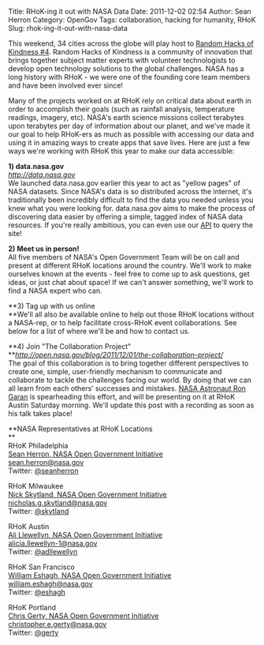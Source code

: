 Title: RHoK-ing it out with NASA Data
Date: 2011-12-02 02:54
Author: Sean Herron
Category: OpenGov
Tags: collaboration, hacking for humanity, RHoK
Slug: rhok-ing-it-out-with-nasa-data

This weekend, 34 cities across the globe will play host to [Random Hacks
of Kindness \#4][]. Random Hacks of Kindness is a community of
innovation that brings together subject matter experts with volunteer
technologists to develop open technology solutions to the global
challenges. NASA has a long history with RHoK - we were one of the
founding core team members and have been involved ever since!

Many of the projects worked on at RHoK rely on critical data about earth
in order to accomplish their goals (such as rainfall analysis,
temperature readings, imagery, etc). NASA's earth science missions
collect terabytes upon terabytes per day of information about our
planet, and we've made it our goal to help RHoK-ers as much as possible
with accessing our data and using it in amazing ways to create apps that
save lives. Here are just a few ways we're working with RHoK this year
to make our data accessible:

**1) data.nasa.gov**  
*<http://data.nasa.gov>*  
We launched data.nasa.gov earlier this year to act as "yellow pages" of
NASA datasets. Since NASA's data is so distributed across the internet,
it's traditionally been incredibly difficult to find the data you needed
unless you knew what you were looking for. data.nasa.gov aims to make
the process of discovering data easier by offering a simple, tagged
index of NASA data resources. If you're really ambitious, you can even
use our [API][] to query the site!

**2) Meet us in person!**  
All five members of NASA's Open Government Team will be on call and
present at different RHoK locations around the country. We'll work to
make ourselves known at the events - feel free to come up to ask
questions, get ideas, or just chat about space! If we can't answer
something, we'll work to find a NASA expert who can.

**3) Tag up with us online  
**We'll all also be available online to help out those RHoK locations
without a NASA-rep, or to help facilitate cross-RHoK event
collaborations. See below for a list of where we'll be and how to
contact us.

**4) Join "The Collaboration Project"  
***<http://open.nasa.gov/blog/2011/12/01/the-collaboration-project/>*  
The goal of this collaboration is to bring together different
perspectives to create one, simple, user-friendly mechanism to
communicate and collaborate to tackle the challenges facing our world.
By doing that we can all learn from each others’ successes and mistakes.
[NASA Astronaut Ron Garan][] is spearheading this effort, and will be
presenting on it at RHoK Austin Saturday morning. We'll update this post
with a recording as soon as his talk takes place!

**NASA Representatives at RHoK Locations  
**  
RHoK Philadelphia  
[Sean Herron, NASA Open Government Initiative][]  
<sean.herron@nasa.gov>  
Twitter: [@seanherron][]

RHoK Milwaukee  
[Nick Skytland, NASA Open Government Initiative][]  
<nicholas.g.skytland@nasa.gov>  
Twitter: [@skytland][]

RHoK Austin  
[Ali Llewellyn, NASA Open Government Initiative][]  
<alicia.llewellyn-1@nasa.gov>  
Twitter: [@adllewellyn][]

RHoK San Francisco  
[William Eshagh, NASA Open Government Initiative][]  
<william.eshagh@nasa.gov>  
Twitter: [@eshagh][]

RHoK Portland  
[Chris Gerty, NASA Open Government Initiative][]  
<christopher.e.gerty@nasa.gov>  
Twitter: [@gerty][]

  [Random Hacks of Kindness \#4]: http://rhok.org
  [API]: http://data.nasa.gov/api-info
  [NASA Astronaut Ron Garan]: http://twitter.com/astro_ron
  [Sean Herron, NASA Open Government Initiative]: http://open.nasa.gov/blog/author/sherron/
  [@seanherron]: http://twitter.com/seanherron
  [Nick Skytland, NASA Open Government Initiative]: http://open.nasa.gov/blog/author/nskytlan/
  [@skytland]: http://twitter.com/skytland
  [Ali Llewellyn, NASA Open Government Initiative]: http://open.nasa.gov/blog/author/adllewellyn/
  [@adllewellyn]: http://twitter.com/adllewellyn
  [William Eshagh, NASA Open Government Initiative]: http://open.nasa.gov/blog/author/weshagh/
  [@eshagh]: http://twitter.com/eshagh
  [Chris Gerty, NASA Open Government Initiative]: http://open.nasa.gov/blog/author/cgerty/
  [@gerty]: http://twitter.com/gerty
